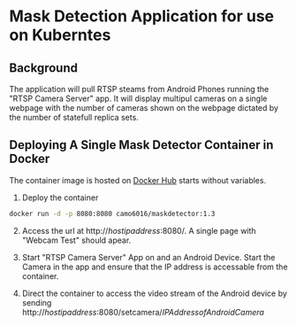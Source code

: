 # Mask Detection Application for use on Kuberntes 

## Background

The application will pull RTSP steams from Android Phones running the "RTSP Camera Server" app. It will display multipul cameras on a single webpage with the number of cameras shown on the webpage dictated by the number of statefull replica sets.


## Deploying A Single Mask Detector Container in Docker

The container image is hosted on [Docker Hub](https://hub.docker.com/r/camo6016/maskdetector) starts without variables. 

1. Deploy the container
```bash
docker run -d -p 8080:8080 camo6016/maskdetector:1.3
```
2. Access the url at http://*hostipaddress*:8080/. A single page with "Webcam Test" should apear.
  
3. Start "RTSP Camera Server" App on and an Android Device. Start the Camera in the app and ensure that the IP address is accessable from the container.

4. Direct the container to access the video stream of the Android device by sending http://*hostipaddress*:8080/setcamera/*IPAddressofAndroidCamera*
